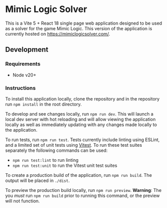 # Mimic Logic Solver

This is a Vite 5 + React 18 single page web application designed to be used as a
solver for the game Mimic Logic. This version of the application is currently
hosted on https://mimiclogicsolver.com/.

## Development

### Requirements

- Node v20+

### Instructions

To install this application locally, clone the repository and in the repository
run `npm install` in the root directory.

To develop and see changes locally, run `npm run dev`. This will launch a local
dev server with hot reloading and will allow viewing the application locally as
well as immediately updating with any changes made locally to the application.

To run tests, run `npm run test`. Tests currently include linting using ESLint,
and a limited set of unit tests using [Vitest](https://vitest.dev/). To run
these test suites separately the following commands can be used:

- `npm run test:lint` to run linting
- `npm run test:unit` to run the Vitest unit test suites

To create a production build of the application, run `npm run build`. The output
will be placed in `./dist`.

To preview the production build locally, run `npm run preview`. **Warning**: The
you _must_ run `npm run build` prior to running this command, or the preview
will not function.
